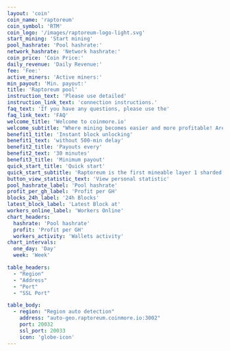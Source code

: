 ```yaml
---
layout: 'coin'
coin_name: 'raptoreum'
coin_symbol: 'RTM'
coin_logo: '/images/raptoreum-logo-light.svg'
start_mining: 'Start mining'
pool_hashrate: 'Pool hashrate:'
network_hashrate: 'Network hashrate:'
coin_price: 'Coin Price:'
daily_revenue: 'Daily Revenue:'
fee: 'Fee:'
active_miners: 'Active miners:'
min_payout: 'Min. payout:'
title: 'Raptoreum pool'
instruction_text: 'Please use detailed'
instruction_link_text: 'connection instructions.'
faq_text: 'If you have any questions, please use the'
faq_link_text: 'FAQ'
welcome_title: 'Welcome to coinmore.io'
welcome_subtitle: "Where mining becomes easier and more profitable! Are you looking for a reliable pool with low fees? Do you desire stability and transparent statistics? Look no further! On our platform, you'll find everything for efficient mining, as well as a warm community and tech support ready to assist in any situation. Earn more with lower expenses."
benefit1_title: 'Instant block unlocking'
benefit1_text: 'without 500-min delay'
benefit2_title: 'Payouts every'
benefit2_text: '30 minutes'
benefit3_title: 'Minimum payout'
quick_start_title: 'Quick start'
quick_start_subtitle: 'Raptoreum is the first mineable layer 1 sharded blockchain scaling and improving on Bitcoin core technologies, Proof of Work and UTXO. It delivers a highly performant, secure DeFi & dApps platform with enhanced energy efficiency.'
button_view_statistic_text: 'View personal statistic'
pool_hashrate_label: 'Pool hashrate'
profit_per_gh_label: 'Profit per GH'
blocks_24h_label: '24h Blocks'
latest_block_label: 'Latest Block at'
workers_online_label: 'Workers Online'
chart_headers:
  hashrate: 'Pool hashrate'
  profit: 'Profit per GH'
  workers_activity: 'Wallets activity'
chart_intervals:
  one_day: 'Day'
  week: 'Week'

table_headers:
  - "Region"
  - "Address"
  - "Port"
  - "SSL Port"

table_body:
  - region: "Region auto detection"
    address: "auto-geo.raptoreum.coinmore.io:3002"
    port: 20032
    ssl_port: 20033
    icon: 'globe-icon'
---
```


